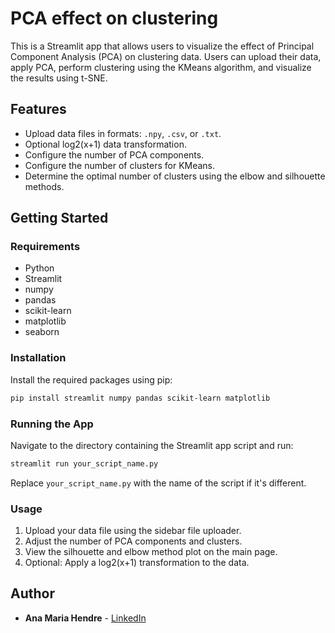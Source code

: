 # PCA effect on clustering 

This is a Streamlit app that allows users to visualize the effect of Principal Component Analysis (PCA) on clustering data. Users can upload their data, apply PCA, perform clustering using the KMeans algorithm, and visualize the results using t-SNE.

## Features

- Upload data files in formats: `.npy`, `.csv`, or `.txt`.
- Optional log2(x+1) data transformation.
- Configure the number of PCA components.
- Configure the number of clusters for KMeans.
- Determine the optimal number of clusters using the elbow and silhouette methods.

## Getting Started

### Requirements

- Python
- Streamlit
- numpy
- pandas
- scikit-learn
- matplotlib
- seaborn

### Installation

Install the required packages using pip:

```bash
pip install streamlit numpy pandas scikit-learn matplotlib
```

### Running the App

Navigate to the directory containing the Streamlit app script and run:

```bash
streamlit run your_script_name.py
```

Replace `your_script_name.py` with the name of the script if it's different.

### Usage

1. Upload your data file using the sidebar file uploader.
2. Adjust the number of PCA components and clusters.
3. View the silhouette and elbow method plot on the main page.
4. Optional: Apply a log2(x+1) transformation to the data.

## Author

- **Ana Maria Hendre** - [LinkedIn](https://www.linkedin.com/in/anamariahendre/)

